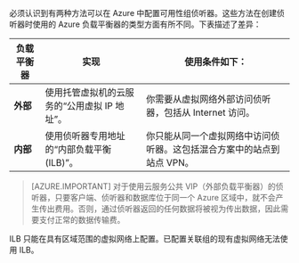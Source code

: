 必须认识到有两种方法可以在 Azure 中配置可用性组侦听器。这些方法在创建侦听器时使用的 Azure 负载平衡器的类型方面有所不同。下表描述了差异：

| 负载平衡器 | 实现 | 使用条件如下： |
| ------------- | -------------- | ----------- |
| **外部** | 使用托管虚拟机的云服务的“公用虚拟 IP 地址”。 | 你需要从虚拟网络外部访问侦听器，包括从 Internet 访问。 |
| **内部** | 使用侦听器专用地址的“内部负载平衡 (ILB)”。 | 你只能从同一个虚拟网络中访问侦听器。这包括混合方案中的站点到站点 VPN。 |

>[AZURE.IMPORTANT] 对于使用云服务公共 VIP（外部负载平衡器）的侦听器，只要客户端、侦听器和数据库位于同一个 Azure 区域中，就不会产生传出费用。否则，通过侦听器返回的任何数据将被视为传出数据，因此需要支付正常的数据传输费。

ILB 只能在具有区域范围的虚拟网络上配置。已配置关联组的现有虚拟网络无法使用 ILB。

<!---HONumber=Mooncake_0606_2016-->